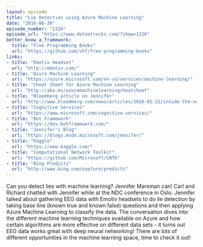 ```yaml
---
layout: episode
title: "Lie Detection using Azure Machine Learning"
date: "2016-06-30"
episode_number: "1316"
episode_url: "https://www.dotnetrocks.com/?show=1316"
better_know_a_framework:
  title: "Free Programming Books"
  url: "https://github.com/vhf/free-programming-books"
links:
- title: "Emotiv Headset"
  url: "http://emotiv.com/"
- title: "Azure Machine Learning"
  url: "https://azure.microsoft.com/en-us/services/machine-learning/"
- title: "Cheat Sheet for Azure Machine Learning"
  url: "http://aka.ms/azuremachinelearningcheatsheet"
- title: "Bloomberg article on Jennifer"
  url: "http://www.bloomberg.com/news/articles/2016-02-22/inside-the-new-microsoft-where-lie-detection-is-a-killer-app"
- title: "Cognitive Services"
  url: "https://www.microsoft.com/cognitive-services/"
- title: "Bot Framework"
  url: "https://dev.botframework.com/"
- title: "Jennifer's Blog"
  url: "https://blogs.msdn.microsoft.com/jennifer/"
- title: "Kaggle"
  url: "https://www.kaggle.com/"
- title: "Computational Network Toolkit"
  url: "https://github.com/Microsoft/CNTK"
- title: "Bing Predicts"
  url: "http://www.bing.com/explore/predicts"
---
```


Can you detect lies with machine learning? Jennifer Marsman can! Carl and Richard chatted with Jennifer while at the NDC conference in Oslo. Jennifer talked about gathering EEG data with Emotiv headsets to do lie detection by taking base line (known true and known false) questions and then applying Azure Machine Learning to classify the data. The conversation dives into the different machine learning techniques available on Azure and how certain algorithms are more effective on different data sets - it turns out EEG data works great with deep neural networking! There are lots of different opportunities in the machine learning space, time to check it out!
